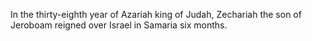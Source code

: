 In the thirty-eighth year of Azariah king of Judah, Zechariah the son of Jeroboam reigned over Israel in Samaria six months.
